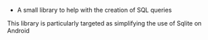 * A small library to help with the creation of SQL queries

This library is particularly targeted as simplifying the use of Sqlite on Android